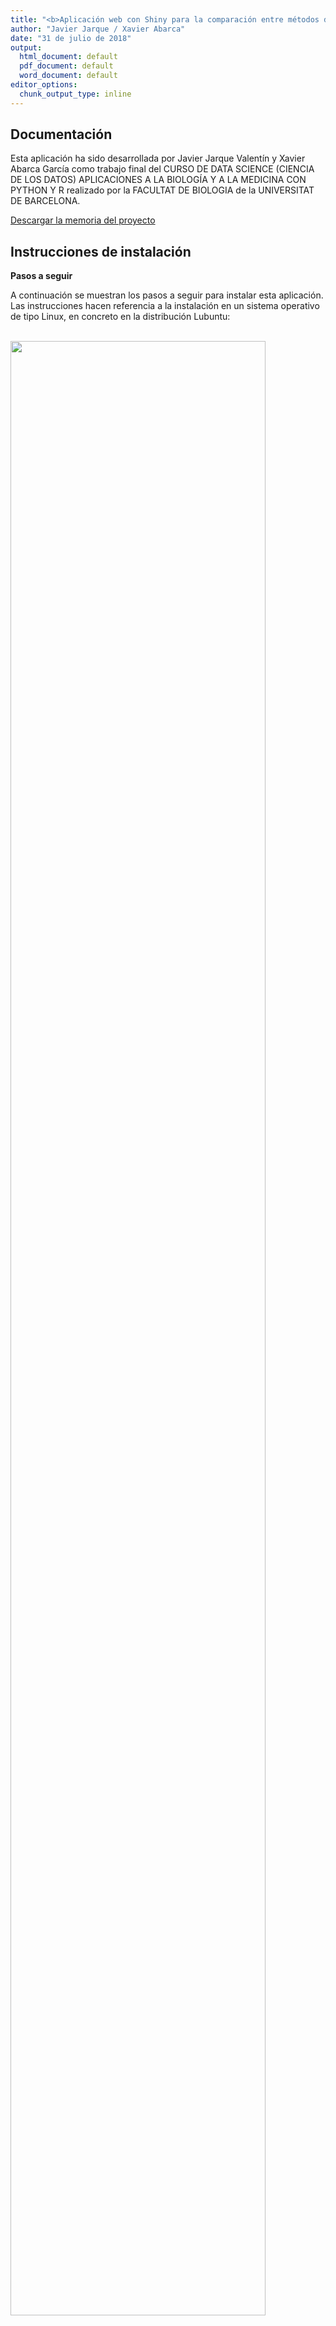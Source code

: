 ```yaml
---
title: "<b>Aplicación web con Shiny para la comparación entre métodos de aprendizaje supervisado.</b><br><br>Anexo II - Documentación y manual de instalación"
author: "Javier Jarque / Xavier Abarca"
date: "31 de julio de 2018"
output:
  html_document: default
  pdf_document: default
  word_document: default
editor_options: 
  chunk_output_type: inline
---
```



## <a name="documentacion"></a>Documentación

Esta aplicación ha sido desarrollada por Javier Jarque Valentín y Xavier Abarca García como trabajo final del CURSO DE DATA SCIENCE (CIENCIA DE LOS DATOS) APLICACIONES A LA BIOLOGÍA Y A LA MEDICINA CON PYTHON Y R realizado por la FACULTAT DE BIOLOGIA de la  UNIVERSITAT DE BARCELONA.

[Descargar la memoria del proyecto](proyecto_ub_ciencia_de_datos_xjarque_xabarca.pdf)

## <a name="instalacion"></a>Instrucciones de instalación

**Pasos a seguir**


A continuación se muestran los pasos a seguir para instalar esta aplicación. Las instrucciones hacen referencia a la instalación en un sistema operativo de tipo Linux, en concreto en la distribución Lubuntu:

<br><img src="install-lubuntu-desktop.png" alt="" width="90%" />

<br><br>

Descargar *R Studio*. En las imágenes siguientes pueden verse las versiones de R y RStudio utilizadas para la elaboración de este manual:

https://www.rstudio.com/products/rstudio/download/

<br><img src="install-rstudio-home.png" alt="" width="90%" />

<br><br>

<br><img src="install-rstudio-version.png" alt="" width="90%" />

<br><br><br><br>

Descargar el código fuente del proyecto de GitHub:

```
git clone https://github.com/xjarque-xabarca/projecteUB
```
<br><img src="install-git-clone.png" alt="" width="90%" />

<br><br>

Cargar el proyecto en RStudio:

<br><img src="install-rstudio-open-projecteUB.png" alt="" width="90%" />

<br><br>

Descargar Python (miniconda) del siguiente enlace:

<a href="https://conda.io/miniconda.html">Descargar miniconda</a>

<br><img src="install-download-miniconda.png" alt="" width="90%" />

<br><br>

Instalar miniconda ejecutando el fichero *Miniconda3-latest-Linux-x86.sh*

<br><img src="install-install-miniconda.png" alt="" width="90%"  />

<br><br>

Instalar las librerías de Python necesarias:

```
datascience@dspc:~/miniconda3/bin$ ./conda install pandas scikit-learn matplotlib seaborn
```

<br><br>

Configurar *Reticulate* para poder ejecutar Python. Abrir el fichero *doc/load-python-libraries.R* e indicar la ruta donde está instalado Python en *use_python*  :

<br><img src="install-configure-python.png" alt="" width="90%" />

<br><br>






Instalar las librerias de R necesarias para ejecutar el proyecto. Fichero *install.R*:

<br><img src="install-install-libraries.png" alt="" width="90%" />

<br><br>






Abrir el fichero *ui.R* o *server.R* y ejectuar **Run App**:

<br><img src="install-run-app.png" alt="" width="90%" />

<br><br>


A continuació se abrirá una ventana con la aplicación en ejecución. Seleccione una de al siguientes opciones:

- Inicio | Manual de usuario
- Carga de datos
- Análisis exploratorio (EDA)
- Aprendizaje automático
- Documentación | Manual de instalación

<br><img src="install-aplication-view.png" alt="" width="90%" />

<br><br>


## <a name="maquina_virtual"></a>Decargar máquina virtual para Oracle Virtual Box

Está disponible un máquina virtual con los fuentes de la aplicación y el software necesario para ejectuarla en la siguiente dirección:

[Descargar la máquina virtual con el proyecto instalado](https://drive.google.com/open?id=1DemQ3KpMdalgsH47E_3vDAi8U3zDq0kV)

Una vez descargada importela desde *Oracle Virtual Box*

<br><img src="install-lubuntu-virtualbox.png" alt=""/>

<br><br>

Configure la *memoria base* del sistema con **4GB** para su correcto funcionamiento:

<br><img src="install-lubuntu-sistema.png" alt="" />

